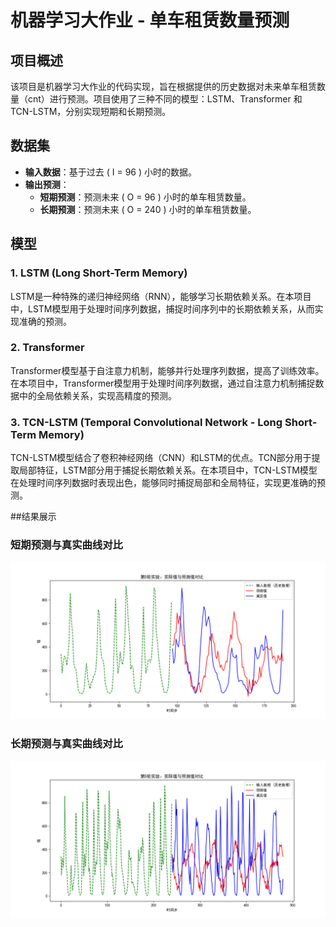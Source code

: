 # 机器学习大作业 - 单车租赁数量预测

## 项目概述
该项目是机器学习大作业的代码实现，旨在根据提供的历史数据对未来单车租赁数量（cnt）进行预测。项目使用了三种不同的模型：LSTM、Transformer 和 TCN-LSTM，分别实现短期和长期预测。

## 数据集
- **输入数据**：基于过去 \( I = 96 \) 小时的数据。
- **输出预测**：
  - **短期预测**：预测未来 \( O = 96 \) 小时的单车租赁数量。
  - **长期预测**：预测未来 \( O = 240 \) 小时的单车租赁数量。

## 模型
### 1. LSTM (Long Short-Term Memory)
LSTM是一种特殊的递归神经网络（RNN），能够学习长期依赖关系。在本项目中，LSTM模型用于处理时间序列数据，捕捉时间序列中的长期依赖关系，从而实现准确的预测。

### 2. Transformer
Transformer模型基于自注意力机制，能够并行处理序列数据，提高了训练效率。在本项目中，Transformer模型用于处理时间序列数据，通过自注意力机制捕捉数据中的全局依赖关系，实现高精度的预测。

### 3. TCN-LSTM (Temporal Convolutional Network - Long Short-Term Memory)
TCN-LSTM模型结合了卷积神经网络（CNN）和LSTM的优点。TCN部分用于提取局部特征，LSTM部分用于捕捉长期依赖关系。在本项目中，TCN-LSTM模型在处理时间序列数据时表现出色，能够同时捕捉局部和全局特征，实现更准确的预测。

##结果展示
### 短期预测与真实曲线对比
![短期预测与真实曲线对比](TCN-LSTM/TCN-LSTM-96/comparison_5.png)

### 长期预测与真实曲线对比
![长期预测与真实曲线对比](TCN-LSTM/TCN-LSTM-240/comparison_5.png)
